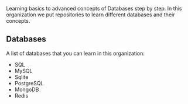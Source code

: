 Learning basics to advanced concepts of Databases step by step. 
In this organization we put repositories to learn different databases and their concepts. 

## Databases

A list of databases that you can learn in this organization:

- SQL
- MySQL
- Sqlite
- PostgreSQL
- MongoDB
- Redis
